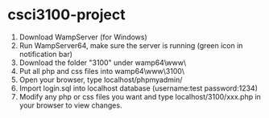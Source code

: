 # csci3100-project

1. Download WampServer (for Windows)
2. Run WampServer64, make sure the server is running (green icon in notification bar)
3. Download the folder "3100" under wamp64\www\
4. Put all php and css files into wamp64\www\3100\
5. Open your browser, type localhost/phpmyadmin/
6. Import login.sql into localhost database (username:test password:1234)
7. Modify any php or css files you want and type localhost/3100/xxx.php in your browser to view changes. 
